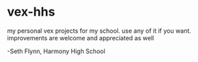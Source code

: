 # vex-hhs
my personal vex projects for my school. use any of it if you want. improvements are welcome and appreciated as well

-Seth Flynn, Harmony High School
